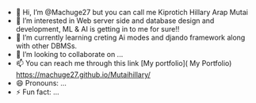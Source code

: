 - 👋 Hi, I’m @Machuge27 but you can call me Kiprotich Hillary Arap Mutai
- 👀 I’m interested in Web server side and database design and development, ML & AI is getting in to me for sure!!
- 🌱 I’m currently learning creting Ai modes and djando framework along with other DBMSs.
- 💞️ I’m looking to collaborate on ...
- 📫 You can reach me through this link [My portfolio]( My Portfolio) https://machuge27.github.io/Mutaihillary/
- 😄 Pronouns: ...
- ⚡ Fun fact: ...

<!---
Machuge27/Machuge27 is a ✨ special ✨ repository because its `README.md` (this file) appears on your GitHub profile.
You can click the Preview link to take a look at your changes.
--->
